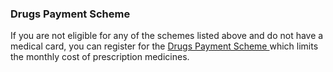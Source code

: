 ###  Drugs Payment Scheme

If you are not eligible for any of the schemes listed above and do not have a
medical card, you can register for the [ Drugs Payment Scheme
](/en/health/drugs-and-medicines/drugs-payment-scheme/) which limits the
monthly cost of prescription medicines.
